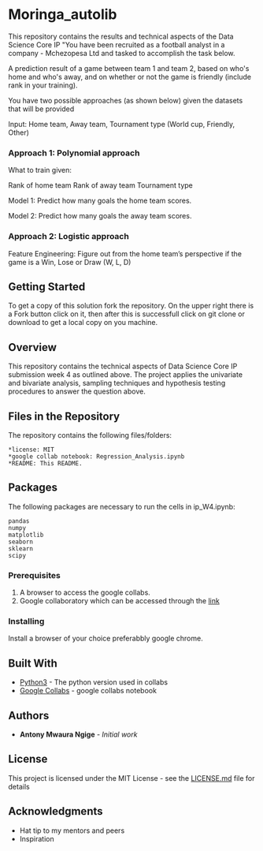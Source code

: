 # Moringa_autolib

This repository contains the results and technical aspects  of the Data Science Core IP "You have been recruited as a football analyst in a company - Mchezopesa Ltd and tasked to accomplish the task below.

A prediction result of a game between team 1 and team 2, based on who's home and who's away, and on whether or not the game is friendly (include rank in your training).

You have two possible approaches (as  shown below) given the datasets that will be provided

Input: Home team, Away team, Tournament type (World cup, Friendly, Other)

### Approach 1: Polynomial approach

What to train given:

Rank of home team
Rank of away team
Tournament type

Model 1: Predict how many goals the home team scores.

Model 2: Predict how many goals the away team scores.

### Approach 2: Logistic approach

Feature Engineering: Figure out from the home team’s perspective if the game is a Win, Lose or Draw (W, L, D)

## Getting Started

To get a copy of this solution fork the repository. On the upper right there is a Fork button click on it, then after this is successfull click on git clone or download to get a local copy on you machine. 

## Overview

This repository contains the technical aspects of Data Science Core IP submission week 4 as outlined above. The project applies the univariate and bivariate analysis, sampling techniques and hypothesis testing procedures to answer the question above.

## Files in the Repository

The repository contains the following files/folders:

    *license: MIT
    *google collab notebook: Regression_Analysis.ipynb
    *README: This README.

## Packages

The following packages are necessary to run the cells in ip_W4.ipynb:

    pandas
    numpy
    matplotlib
    seaborn
    sklearn
    scipy
    

### Prerequisites
1. A browser to access the google collabs.
2. Google collaboratory which can be accessed through the [link](https://www.google.com/url?sa=t&rct=j&q=&esrc=s&source=web&cd=&cad=rja&uact=8&ved=2ahUKEwius97P4tjpAhVwxoUKHU9jDQQQFjAAegQIBhAC&url=https%3A%2F%2Fcolab.research.google.com%2F&usg=AOvVaw3A5aPK2kLFzKOzb6sOckVw)


### Installing

Install a browser of your choice preferabbly google chrome.


## Built With

* [Python3](https://www.python.org/) - The python version used in collabs
* [Google Collabs](https://www.google.com/url?sa=t&rct=j&q=&esrc=s&source=web&cd=&cad=rja&uact=8&ved=2ahUKEwius97P4tjpAhVwxoUKHU9jDQQQFjAAegQIBhAC&url=https%3A%2F%2Fcolab.research.google.com%2F&usg=AOvVaw3A5aPK2kLFzKOzb6sOckVw) - google collabs notebook




## Authors

* **Antony Mwaura Ngige** - *Initial work* 


## License

This project is licensed under the MIT License - see the [LICENSE.md](LICENSE.md) file for details

## Acknowledgments

* Hat tip to my mentors and peers
* Inspiration

